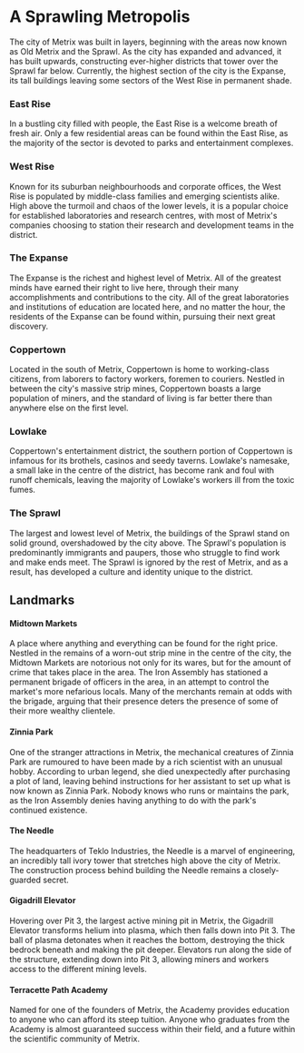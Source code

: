 # A Sprawling Metropolis

The city of Metrix was built in layers, beginning with the areas now known as Old Metrix and the Sprawl. As the city has expanded and advanced, it has built upwards, constructing ever-higher districts that tower over the Sprawl far below. Currently, the highest section of the city is the Expanse, its tall buildings leaving some sectors of the West Rise in permanent shade.

### East Rise
In a bustling city filled with people, the East Rise is a welcome breath of fresh air. Only a few residential areas can be found within the East Rise, as the majority of the sector is devoted to parks and entertainment complexes.

### West Rise
Known for its suburban neighbourhoods and corporate offices, the West Rise is populated by middle-class families and emerging scientists alike. High above the turmoil and chaos of the lower levels, it is a popular choice for established laboratories and research centres, with most of Metrix's companies choosing to station their research and development teams in the district.

### The Expanse
The Expanse is the richest and highest level of Metrix. All of the greatest minds have earned their right to live here, through their many accomplishments and contributions to the city. All of the great laboratories and institutions of education are located here, and no matter the hour, the residents of the Expanse can be found within, pursuing their next great discovery.

### Coppertown
Located in the south of Metrix, Coppertown is home to working-class citizens, from laborers to factory workers, foremen to couriers. Nestled in between the city's massive strip mines, Coppertown boasts a large population of miners, and the standard of living is far better there than anywhere else on the first level.

### Lowlake
Coppertown's entertainment district, the southern portion of Coppertown is infamous for its brothels, casinos and seedy taverns. Lowlake's namesake, a small lake in the centre of the district, has become rank and foul with runoff chemicals, leaving the majority of Lowlake's workers ill from the toxic fumes.

### The Sprawl
The largest and lowest level of Metrix, the buildings of the Sprawl stand on solid ground, overshadowed by the city above. The Sprawl's population is predominantly immigrants and paupers, those who struggle to find work and make ends meet. The Sprawl is ignored by the rest of Metrix, and as a result, has developed a culture and identity unique to the district.

## Landmarks
#### Midtown Markets
A place where anything and everything can be found for the right price. Nestled in the remains of a worn-out strip mine in the centre of the city, the Midtown Markets are notorious not only for its wares, but for the amount of crime that takes place in the area. The Iron Assembly has stationed a permanent brigade of officers in the area, in an attempt to control the market's more nefarious locals. Many of the merchants remain at odds with the brigade, arguing that their presence deters the presence of some of their more wealthy clientele.

#### Zinnia Park
One of the stranger attractions in Metrix, the mechanical creatures of Zinnia Park are rumoured to have been made by a rich scientist with an unusual hobby. According to urban legend, she died unexpectedly after purchasing a plot of land, leaving behind instructions for her assistant to set up what is now known as Zinnia Park. Nobody knows who runs or maintains the park, as the Iron Assembly denies having anything to do with the park's continued existence.

#### The Needle
The headquarters of Teklo Industries, the Needle is a marvel of engineering, an incredibly tall ivory tower that stretches high above the city of Metrix. The construction process behind building the Needle remains a closely-guarded secret.

#### Gigadrill Elevator
Hovering over Pit 3, the largest active mining pit in Metrix, the Gigadrill Elevator transforms helium into plasma, which then falls down into Pit 3. The ball of plasma detonates when it reaches the bottom, destroying the thick bedrock beneath and making the pit deeper. Elevators run along the side of the structure, extending down into Pit 3, allowing miners and workers access to the different mining levels.

#### Terracette Path Academy
Named for one of the founders of Metrix, the Academy provides education to anyone who can afford its steep tuition. Anyone who graduates from the Academy is almost guaranteed success within their field, and a future within the scientific community of Metrix.
